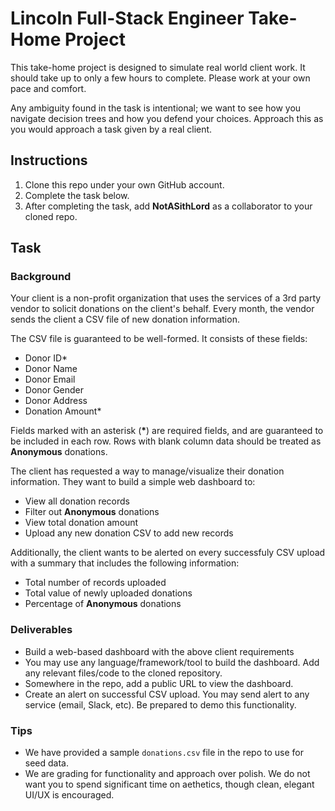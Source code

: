 # Lincoln Full-Stack Engineer Take-Home Project

This take-home project is designed to simulate real world client work. It should take up to only a few hours to complete. Please work at your own pace and comfort.

Any ambiguity found in the task is intentional; we want to see how you navigate decision trees and how you defend your choices. Approach this as you would approach a task given by a real client. 

## Instructions

1. Clone this repo under your own GitHub account.
2. Complete the task below.
3. After completing the task, add **NotASithLord** as a collaborator to your cloned repo.

## Task 

### Background

Your client is a non-profit organization that uses the services of a 3rd party vendor to solicit donations on the client's behalf. Every month, the vendor sends the client a CSV file of new donation information.

The CSV file is guaranteed to be well-formed. It consists of these fields:

- Donor ID*
- Donor Name
- Donor Email
- Donor Gender
- Donor Address
- Donation Amount*

Fields marked with an asterisk (**\***) are required fields, and are guaranteed to be included in each row. Rows with blank column data should be treated as **Anonymous** donations.

The client has requested a way to manage/visualize their donation information. They want to build a simple web dashboard to:

- View all donation records
- Filter out **Anonymous** donations
- View total donation amount
- Upload any new donation CSV to add new records

Additionally, the client wants to be alerted on every successfuly CSV upload with a summary that includes the following information:

- Total number of records uploaded
- Total value of newly uploaded donations
- Percentage of **Anonymous** donations

### Deliverables

- Build a web-based dashboard with the above client requirements
- You may use any language/framework/tool to build the dashboard. Add any relevant files/code to the cloned repository.
- Somewhere in the repo, add a public URL to view the dashboard.
- Create an alert on successful CSV upload. You may send alert to any service (email, Slack, etc). Be prepared to demo this functionality.

### Tips

- We have provided a sample `donations.csv` file in the repo to use for seed data.
- We are grading for functionality and approach over polish. We do not want you to spend significant time on aethetics, though clean, elegant UI/UX is encouraged.
